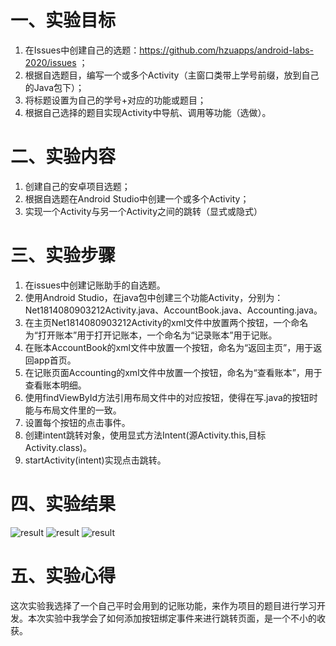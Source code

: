 # 一、实验目标

1. 在Issues中创建自己的选题：https://github.com/hzuapps/android-labs-2020/issues ；
2. 根据自选题目，编写一个或多个Activity（主窗口类带上学号前缀，放到自己的Java包下）；
3. 将标题设置为自己的学号+对应的功能或题目；
4. 根据自己选择的题目实现Activity中导航、调用等功能（选做）。

# 二、实验内容

1. 创建自己的安卓项目选题；
2. 根据自选题在Android Studio中创建一个或多个Activity；
3. 实现一个Activity与另一个Activity之间的跳转（显式或隐式）

# 三、实验步骤

1. 在issues中创建记账助手的自选题。
2. 使用Android Studio，在java包中创建三个功能Activity，分别为：Net1814080903212Activity.java、AccountBook.java、Accounting.java。
3. 在主页Net1814080903212Activity的xml文件中放置两个按钮，一个命名为“打开账本”用于打开记账本，一个命名为“记录账本”用于记账。
4. 在账本AccountBook的xml文件中放置一个按钮，命名为“返回主页”，用于返回app首页。
5. 在记账页面Accounting的xml文件中放置一个按钮，命名为“查看账本”，用于查看账本明细。
6. 使用findViewById方法引用布局文件中的对应按钮，使得在写.java的按钮时能与布局文件里的一致。
7. 设置每个按钮的点击事件。
8. 创建intent跳转对象，使用显式方法Intent(源Activity.this,目标Activity.class)。
9. startActivity(intent)实现点击跳转。

# 四、实验结果

![result](https://raw.githubusercontent.com/Unknowuse/android-labs-2020/master/students/net1814080903212/lab2result1.png)
![result](https://raw.githubusercontent.com/Unknowuse/android-labs-2020/master/students/net1814080903212/lab2result2.png)
![result](https://raw.githubusercontent.com/Unknowuse/android-labs-2020/master/students/net1814080903212/lab2result3.png)

# 五、实验心得

这次实验我选择了一个自己平时会用到的记账功能，来作为项目的题目进行学习开发。本次实验中我学会了如何添加按钮绑定事件来进行跳转页面，是一个不小的收获。
